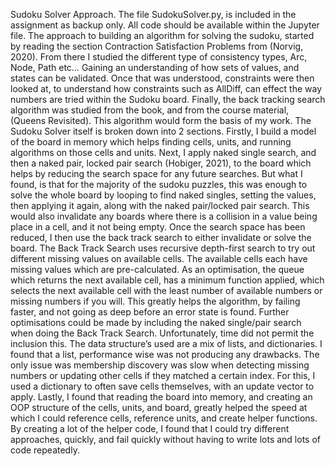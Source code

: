Sudoku Solver Approach.
The file SudokuSolver.py, is included in the assignment as backup only. All code should be available within the Jupyter file. 
The approach to building an algorithm for solving the sudoku, started by reading the section Contraction Satisfaction Problems from (Norvig, 2020).
From there I studied the different type of consistency types, Arc, Node, Path etc… Gaining an understanding of how sets of values, and states can be validated. Once that was understood, constraints were then looked at, to understand how constraints such as AllDiff, can effect the way numbers are tried within the Sudoku board. Finally, the back tracking search algorithm was studied from the book, and from the course material, (Queens Revisited). This algorithm would form the basis of my work.
The Sudoku Solver itself is broken down into 2 sections. Firstly, I build a model of the board in memory which helps finding cells, units, and running algorithms on those cells and units. Next, I apply naked single search, and then a naked pair, locked pair search (Hobiger, 2021), to the board which helps by reducing the search space for any future searches. But what I found, is that for the majority of the sudoku puzzles, this was enough to solve the whole board by looping to find naked singles, setting the values, then applying it again, along with the naked pair/locked pair search. This would also invalidate any boards where there is a collision in a value being place in a cell, and it not being empty.
Once the search space has been reduced, I then use the back track search to either invalidate or solve the board. The Back Track Search uses recursive depth-first search to try out different missing values on available cells. The available cells each have missing values which are pre-calculated. As an optimisation, the queue which returns the next available cell, has a minimum function applied, which selects the next available cell with the least number of available numbers or missing numbers if you will. This greatly helps the algorithm, by failing faster, and not going as deep before an error state is found. 
Further optimisations could be made by including the naked single/pair search when doing the Back Track Search. Unfortunately, time did not permit the inclusion this.
The data structure’s used are a mix of lists, and dictionaries. I found that a list, performance wise was not producing any drawbacks. The only issue was membership discovery was slow when detecting missing numbers or updating other cells if they matched a certain index. For this, I used a dictionary to often save cells themselves, with an update vector to apply. Lastly, I found that reading the board into memory, and creating an OOP structure of the cells, units, and board, greatly helped the speed at which I could reference cells, reference units, and create helper functions. By creating a lot of the helper code, I found that I could try different approaches, quickly, and fail quickly without having to write lots and lots of code repeatedly. 
